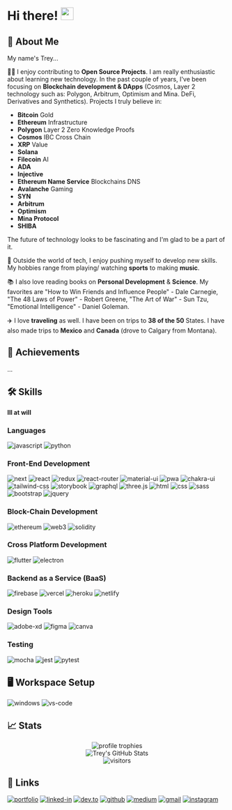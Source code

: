 # Hi there! <img src="https://media.giphy.com/media/hvRJCLFzcasrR4ia7z/giphy.gif" width="29px" height="29px">

## 🚀 About Me

My name's Trey...

👨‍💻 I enjoy contributing to **Open Source Projects**. I am really enthusiastic about learning new technology. In the past couple of years, I've been focusing on **Blockchain development & DApps** (Cosmos, Layer 2 technology such as: Polygon, Arbitrum, Optimism and Mina. DeFi, Derivatives and Synthetics). Projects I truly believe in:

- **Bitcoin** Gold
- **Ethereum** Infrastructure
- **Polygon** Layer 2 Zero Knowledge Proofs
- **Cosmos** IBC Cross Chain
- **XRP** Value
- **Solana**
- **Filecoin** AI
- **ADA**
- **Injective**
- **Ethereum Name Service** Blockchains DNS
- **Avalanche** Gaming
- **SYN**
- **Arbitrum**
- **Optimism**
- **Mina Protocol**
- **SHIBA**

The future of technology looks to be fascinating and I'm glad to be a part of it.

🏈 Outside the world of tech, I enjoy pushing myself to develop new skills. My hobbies range from playing/ watching **sports** to making **music**.

📚 I also love reading books on **Personal Development** & **Science**. My favorites are "How to Win Friends and Influence People" - Dale Carnegie, "The 48 Laws of Power" - Robert Greene, "The Art of War" - Sun Tzu, "Emotional Intelligence" - Daniel Goleman.

✈️ I love **traveling** as well. I have been on trips to **38 of the 50** States. I have also made trips to **Mexico** and **Canada** (drove to Calgary from Montana).

## 🏅 Achievements

...

## 🛠️ Skills

**Ill at will**

### Languages

![javascript](https://img.shields.io/badge/JavaScript-323330?style=for-the-badge&logo=javascript&logoColor=F7DF1E)
![python](https://img.shields.io/badge/Python-3776AB?style=for-the-badge&logo=python&logoColor=white)

### Front-End Development

![next](https://img.shields.io/badge/Next-000000?style=for-the-badge&logo=nextdotjs&logoColor=FFFFFF)
![react](https://img.shields.io/badge/React-20232A?style=for-the-badge&logo=react&logoColor=61DAFB)
![redux](https://img.shields.io/badge/Redux-593D88?style=for-the-badge&logo=redux&logoColor=white)
![react-router](https://img.shields.io/badge/React_Router-CA4245?style=for-the-badge&logo=react-router&logoColor=white)
![material-ui](https://img.shields.io/badge/Material_UI-0081CB?style=for-the-badge&logo=mui&logoColor=white)
![pwa](https://img.shields.io/badge/Progressive_Web_App-4285F4?style=for-the-badge&logo=googlechrome&logoColor=white)
![chakra-ui](https://img.shields.io/badge/Chakra_UI-319795?style=for-the-badge&logo=chakra-ui&logoColor=white)
![tailwind-css](https://img.shields.io/badge/tailwind_css-06B6D4?style=for-the-badge&logo=tailwind-css&logoColor=white)
![storybook](https://img.shields.io/badge/storybook-FF4785?style=for-the-badge&logo=storybook&logoColor=white)
![graphql](https://img.shields.io/badge/GraphQL-E434AA?style=for-the-badge&logo=graphql&logoColor=white)
![three.js](https://img.shields.io/badge/Three.js-000000?style=for-the-badge&logo=three.js&logoColor=white)
![html](https://img.shields.io/badge/HTML5-E34F26?style=for-the-badge&logo=html5&logoColor=white)
![css](https://img.shields.io/badge/CSS3-1572B6?style=for-the-badge&logo=css3&logoColor=white)
![sass](https://img.shields.io/badge/SASS-CC6699?style=for-the-badge&logo=sass&logoColor=white)
![bootstrap](https://img.shields.io/badge/Bootstrap-563D7C?style=for-the-badge&logo=bootstrap&logoColor=white)
![jquery](https://img.shields.io/badge/jQuery-0769AD?style=for-the-badge&logo=jquery&logoColor=white)

### Block-Chain Development

![ethereum](https://img.shields.io/badge/Ethereum-3C3C3D?style=for-the-badge&logo=ethereum&logoColor=white)
![web3](https://img.shields.io/badge/Web_3-F16822?style=for-the-badge&logo=web3.js&logoColor=white)
![solidity](https://img.shields.io/badge/Solidity-363636?style=for-the-badge&logo=solidity&logoColor=white)

### Cross Platform Development

![flutter](https://img.shields.io/badge/Flutter-28B6F6?style=for-the-badge&logo=flutter&logoColor=white)
![electron](https://img.shields.io/badge/Electron-2C2E3B?style=for-the-badge&logo=electron&logoColor=white)

### Backend as a Service (BaaS)

![firebase](https://img.shields.io/badge/Firebase-ffaa00?style=for-the-badge&logo=Firebase&logoColor=white)
![vercel](https://img.shields.io/badge/Vercel-000000?style=for-the-badge&logo=Vercel&logoColor=white)
![heroku](https://img.shields.io/badge/Heroku-430098?style=for-the-badge&logo=heroku&logoColor=white)
![netlify](https://img.shields.io/badge/Netlify-00C7B7?style=for-the-badge&logo=netlify&logoColor=white)

### Design Tools

![adobe-xd](https://img.shields.io/badge/adobe_xd-470137?style=for-the-badge&logo=adobe-xd&logoColor=white)
![figma](https://img.shields.io/badge/figma-000000?style=for-the-badge&logo=figma&logoColor=white)
![canva](https://img.shields.io/badge/canva-00C4CC?style=for-the-badge&logo=canva&logoColor=white)

### Testing

![mocha](https://img.shields.io/badge/Mocha-8D6748?style=for-the-badge&logo=mocha&logoColor=white)
![jest](https://img.shields.io/badge/Jest-C21325?style=for-the-badge&logo=jest&logoColor=white)
![pytest](https://img.shields.io/badge/Pytest-3776AB?style=for-the-badge&logo=python&logoColor=white)

## 🖥️ Workspace Setup

![windows](https://img.shields.io/badge/Windows_10-0078D6?style=for-the-badge&logo=windows&logoColor=white)
![vs-code](https://img.shields.io/badge/VS_Code-007ACC?style=for-the-badge&logo=Visual-Studio-Code&logoColor=white)

## 📈 Stats

<div align="center">
    <img src="https://github-profile-trophy.vercel.app/?username=texasbullet26&row=1&column=6&margin-h=8&theme=darkhub&count_private=true&margin-w=15&no-frame=true" alt="profile trophies" />
    <br />
    <img src="https://github-readme-stats.vercel.app/api?username=texasbullet26&show_icons=true&hide_border=true" alt="Trey's GitHub Stats">
    <br />
    <img src="https://visitor-badge.laobi.icu/badge?page_id=texasbullet26.texasbullet26" alt="visitors">
</div>

## 🔗 Links

[![portfolio](https://img.shields.io/badge/Portfolio-5340ff?style=for-the-badge&logo=Google-chrome&logoColor=white)](https://texasbullet.github.io/)
[![linked-in](https://img.shields.io/badge/Linked_In-0077B5?style=for-the-badge&logo=LinkedIn&logoColor=white)](https://www.linkedin.com/in/glenn-lanzer/)
[![dev.to](https://img.shields.io/badge/Dev.to-0A0A0A?style=for-the-badge&logo=DevdotTo&logoColor=white)](https://dev.to/lanzertrey)
[![github](https://img.shields.io/badge/GitHub-000000?style=for-the-badge&logo=GitHub&logoColor=white)](https://github.com/TexasBullet26)
[![medium](https://img.shields.io/badge/medium-000000?style=for-the-badge&logo=medium&logoColor=white)](https://lanzertrey.medium.com/)
[![gmail](https://img.shields.io/badge/Gmail-D14836?style=for-the-badge&logo=Gmail&logoColor=white)](mailto:https://github.com/TexasBullet26)
[![instagram](https://img.shields.io/badge/Instagram-E4405F?style=for-the-badge&logo=instagram&logoColor=white)](https://www.instagram.com/lanzertrey/)

<!--
**TexasBullet26/TexasBullet26** is a ✨ _special_ ✨ repository because its `README.md` (this file) appears on your GitHub profile.

Here are some ideas to get you started:

- 🔭 I’m currently working on ...
- 🌱 I’m currently learning ...
- 👯 I’m looking to collaborate on ...
- 🤔 I’m looking for help with ...
- 💬 Ask me about ...
- 📫 How to reach me: ...
- 😄 Pronouns: ...
- ⚡ Fun fact: ...
-->

